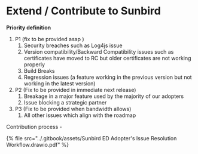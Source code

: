 # Extend / Contribute to Sunbird

**Priority definition**

1. P1 (fix to be provided asap )&#x20;
   1. Security breaches such as Log4js issue&#x20;
   2. Version compatibility/Backward Compatibility issues such as certificates have moved to RC but older certificates are not working properly&#x20;
   3. Build Breaks
   4. Regression issues (a feature working in the previous version but not working in the latest version)
2. P2 (Fix to be provided in immediate next release)&#x20;
   1. Breakage in a major feature used by the majority of our adopters&#x20;
   2. Issue blocking a strategic partner
3. P3 (Fix to be provided when bandwidth allows)
   1. All other issues which align with the roadmap



Contribution process -&#x20;

{% file src="../.gitbook/assets/Sunbird ED Adopter's Issue Resolution Workflow.drawio.pdf" %}

